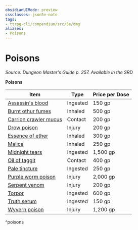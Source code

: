 ```yaml
---
obsidianUIMode: preview
cssclasses: json5e-note
tags:
- ttrpg-cli/compendium/src/5e/dmg
aliases:
- Poisons
---
```

# Poisons
*Source: Dungeon Master's Guide p. 257. Available in the <span title='Systems Reference Document (5.1)'>SRD</span>* 

**Poisons**

| Item | Type | Price per Dose |
|------|------|----------------|
| [Assassin's blood](/3-Mechanics/CLI/items/assassins-blood-xdmg.md) | Ingested | 150 gp |
| [Burnt othur fumes](/3-Mechanics/CLI/items/burnt-othur-fumes-xdmg.md) | Inhaled | 500 gp |
| [Carrion crawler mucus](/3-Mechanics/CLI/items/carrion-crawler-mucus-xdmg.md) | Contact | 200 gp |
| [Drow poison](/3-Mechanics/CLI/items/lolths-sting-xdmg.md) | Injury | 200 gp |
| [Essence of ether](/3-Mechanics/CLI/items/essence-of-ether-xdmg.md) | Inhaled | 300 gp |
| [Malice](/3-Mechanics/CLI/items/malice-xdmg.md) | Inhaled | 250 gp |
| [Midnight tears](/3-Mechanics/CLI/items/midnight-tears-xdmg.md) | Ingested | 1,500 gp |
| [Oil of taggit](/3-Mechanics/CLI/items/oil-of-taggit-xdmg.md) | Contact | 400 gp |
| [Pale tincture](/3-Mechanics/CLI/items/pale-tincture-xdmg.md) | Ingested | 250 gp |
| [Purple worm poison](/3-Mechanics/CLI/items/purple-worm-poison-xdmg.md) | Injury | 2,000 gp |
| [Serpent venom](/3-Mechanics/CLI/items/serpent-venom-xdmg.md) | Injury | 200 gp |
| [Torpor](/3-Mechanics/CLI/items/torpor-xdmg.md) | Ingested | 600 gp |
| [Truth serum](/3-Mechanics/CLI/items/truth-serum-xdmg.md) | Ingested | 150 gp |
| [Wyvern poison](/3-Mechanics/CLI/items/wyvern-poison-xdmg.md) | Injury | 1,200 gp |
^poisons